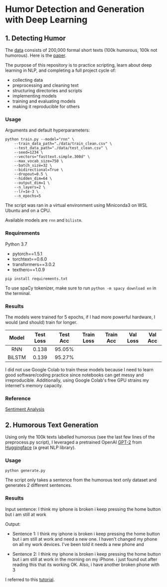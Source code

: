 # Humor Detection and Generation with Deep Learning

## 1. Detecting Humor

The [data](https://www.kaggle.com/moradnejad/200k-short-texts-for-humor-detection) consists of 200,000 formal short texts (100k humorous, 100k not humorous). Here is the [paper](https://arxiv.org/abs/2004.12765).

The purpose of this repository is to practice scripting, learn about deep learning in NLP, and completing a full project cycle of:

- collecting data
- preprocessing and cleaning text
- structuring directories and scripts
- implementing models
- training and evaluating models
- making it reproducible for others

### Usage

Arguments and default hyperparameters:

```
python train.py --model="rnn" \
    --train_data_path="./data/train_clean.csv" \
    --test_data_path="./data/test_clean.csv" \
    --seed=1234 \
    --vectors="fasttext.simple.300d" \
    --max_vocab_size=750 \
    --batch_size=32 \
    --bidirectional=True \
    --dropout=0.5 \
    --hidden_dim=64 \
    --output_dim=1 \
    --n_layers=2 \
    --lr=1e-3 \
    --n_epochs=5 
```

The script was ran in a virtual environment using Miniconda3 on WSL Ubuntu and on a CPU.

Available models are `rnn` and `bilistm`.

### Requirements

Python 3.7

- pytorch==1.5.1
- torchtext==0.6.0
- transformers==3.0.2
- texthero==1.0.9

```
pip install requirements.txt
```

To use spaCy tokenizer, make sure to run `python -m spacy download en` in the terminal.

### Results

The models were trained for 5 epochs, if I had more powerful hardware, I would (and should) train for longer.

| Model | Test Loss | Test Acc | Train Loss | Train Acc | Val Loss | Val Acc |
| :---: | :---: | :---: | :---: | :---: | :---: | :---:
| RNN | 0.138 | 95.05% |
| BiLSTM | 0.139 | 95.27% |

I did not use Google Colab to train these models because I need to learn good software/coding practice since notebooks can get messy and irreproducible. Additionally, using Google Colab's free GPU strains my internet's memory capacity. 

### Reference

[Sentiment Analysis](https://github.com/bentrevett/pytorch-sentiment-analysis)

## 2. Humorous Text Generation

Using only the 100k texts labelled humorous (see the last few lines of the preprocess.py script), I leveraged a pretrained OpenAI [GPT-2](https://openai.com/blog/better-language-models/) from [Huggingface](https://huggingface.co/) (a great NLP library).

### Usage

```
python generate.py
```

The script only takes a sentence from the humorous text only dataset and generates 2 different sentences.

### Results

Input sentence: I think my iphone is broken i keep pressing the home button but i am still at work

Output:

- Sentence 1: I think my iphone is broken i keep pressing the home button but i am still at work and need a new one. I haven't changed my phone on all my work devices. I've been told it needs a new phone and

- Sentence 2: I think my iphone is broken i keep pressing the home button but i am still at work in the morning on my iPhone. i just found out after reading this that its working OK. Also, i have another broken phone with 3

I referred to this [tutorial](https://github.com/huggingface/blog/blob/master/notebooks/02_how_to_generate.ipynb).
